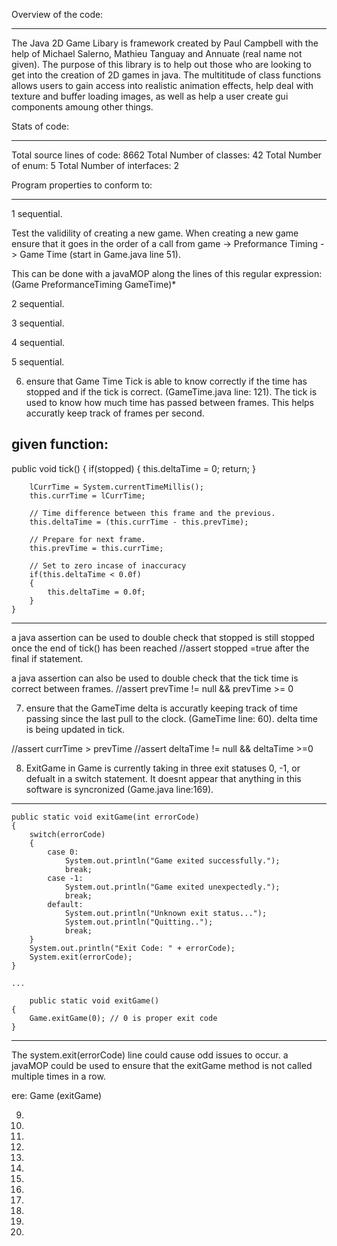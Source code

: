 
Overview of the code:
______________________

The Java 2D Game Libary is framework created by Paul Campbell with the help of Michael Salerno, Mathieu Tanguay and
Annuate (real name not given). The purpose of this library is to help out those who are looking to get into the creation
of 2D games in java. The multititude of class functions allows users to gain access into realistic animation effects, help 
deal with texture and buffer loading images, as well as help a user create gui components amoung other things. 


Stats of code:
______________________

 Total source lines of code: 8662
 Total Number of classes: 42
 Total Number of enum: 5
 Total Number of interfaces: 2


Program properties to conform to:
__________________________________

1 sequential.

Test the validility of creating a new game. When creating a new game ensure that it goes in the order of 
a call from game -> Preformance Timing -> Game Time (start in Game.java line 51).

This can be done with a javaMOP along the lines of this regular expression: (Game PreformanceTiming GameTime)*

2 sequential.

3 sequential.

4 sequential.

5 sequential.

6. ensure that Game Time Tick is able to know correctly if the time has stopped and if the tick is correct. (GameTime.java line: 121). The tick is used to know how much time has passed between frames. This helps accuratly keep track of frames per second. 

given function:
-----------------------------------
 public void tick()
    {
        if(stopped)
        {
            this.deltaTime = 0;
            return;
        }

        lCurrTime = System.currentTimeMillis();
        this.currTime = lCurrTime;

        // Time difference between this frame and the previous.
        this.deltaTime = (this.currTime - this.prevTime);

        // Prepare for next frame.
        this.prevTime = this.currTime;

        // Set to zero incase of inaccuracy
        if(this.deltaTime < 0.0f)
        {
            this.deltaTime = 0.0f;
        }
    }
--------------------------------------------------------
a java assertion can be used to double check that stopped is still stopped once the end of tick() has been reached
//assert stopped =true after the final if statement.

a java assertion can also be used to double check that the tick time is correct between frames. 
//assert prevTime != null && prevTime >= 0 

7. ensure that the GameTime delta is accuratly keeping track of time passing since the last pull to the clock. (GameTime line: 60). delta time is being updated in tick.

//assert currTime > prevTime
//assert deltaTime != null && deltaTime >=0

8. ExitGame in Game is currently taking in three exit statuses 0, -1, or defualt in a switch statement. It doesnt appear that anything in this software is syncronized (Game.java line:169).

--------------------------------------------------------
    public static void exitGame(int errorCode)
    {
        switch(errorCode)
        {
            case 0:
                System.out.println("Game exited successfully.");
                break;
            case -1:
                System.out.println("Game exited unexpectedly.");
                break;
            default:
                System.out.println("Unknown exit status...");
                System.out.println("Quitting..");
                break;  
        }
        System.out.println("Exit Code: " + errorCode);
        System.exit(errorCode);
    }
    
    ...
    
        public static void exitGame()
    {
        Game.exitGame(0); // 0 is proper exit code
    }
--------------------------------------------------------
The system.exit(errorCode) line could cause odd issues to occur. a javaMOP could be used to ensure that the exitGame
method is not called multiple times in a row.

ere: Game (exitGame) 


9.

10.

11.

12.

13.

14.

15.

16.

17.

18.

19.

20.
